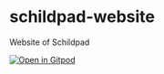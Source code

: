 # schildpad-website
Website of Schildpad

[![Open in Gitpod](https://gitpod.io/button/open-in-gitpod.svg)](https://gitpod.io/#https://github.com/joelpaulkoch/schildpad-website/)
